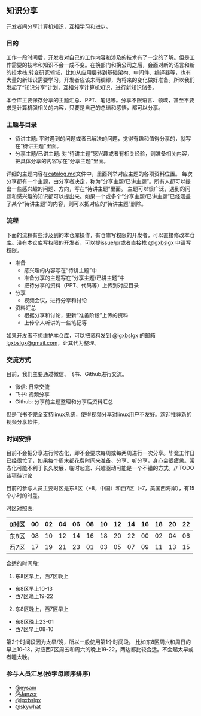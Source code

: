 ## 知识分享
开发者间分享计算机知识，互相学习和进步。

### 目的
工作一段时间后，开发者对自己的工作内容和涉及的技术有了一定的了解。但是工作需要的技术和知识不会一成不变。在换部门和换公司之后，会面对新的语言和新的技术栈;转变研究领域，比如从应用层转到基础架构、中间件、编译器等，也有大量的新知识需要学习。开发者应该未雨绸缪，为将来的变化做好准备。所以我们发起了“知识分享”计划，互相分享计算机知识，进行新知识储备。

本仓库主要保存分享的主题汇总、PPT、笔记等。分享不限语言、领域，甚至不要求是计算机强相关的内容，只要是自己的总结和感悟，都可以分享。

### 主题与目录
- 待讲主题: 平时遇到的问题或者已解决的问题，觉得有趣和值得分享的，就写在“待讲主题”里面。
- 分享主题/已讲主题: 对“待讲主题”感兴趣或者有相关经验，则准备相关内容，把具体分享的内容写在“分享主题”里面。

详细的主题内容在[catalog.md](https://github.com/jnudeveloper/sharing/blob/master/catalog.md)文件中，里面列举对应主题的各项资料位置。
每次分享都有一个主题，由分享者决定，称为“分享主题/已讲主题”。所有人都可以提出一些感兴趣的问题、方向，写在“待讲主题”里面。
主题可以很广泛，遇到的问题和感兴趣的知识都可以提出来。如果一个或多个“分享主题/已讲主题”已经涵盖了某个“待讲主题”的内容，则可以把对应的“待讲主题”删除。

### 流程
下面的流程有些涉及到的本仓库操作，有仓库写权限的开发者，可以直接修改本仓库。没有本仓库写权限的开发者，可以提issue/pr或者直接找 [@lgxbslgx](https://github.com/lgxbslgx) 申请写权限。

- 准备
    - 感兴趣的内容写在“待讲主题”中
    - 准备分享的主题写在“分享主题/已讲主题”中
    - 把待分享的资料（PPT、代码等）上传到对应目录
- 分享
    - 视频会议，进行分享和讨论
- 资料汇总
    - 根据分享和讨论，更新“准备阶段”上传的资料
    - 上传个人听讲的一些笔记等

如果开发者不想维护本仓库，可以把资料发到 [@lgxbslgx](https://github.com/lgxbslgx) 的邮箱 lgxbslgx@gmail.com，让其代为整理。

### 交流方式
目前，我们主要通过微信、飞书、Github进行交流。
- 微信: 日常交流
- 飞书: 视频分享
- Github: 分享前主题整理和分享后资料汇总

但是飞书不完全支持linux系统，使得视频分享对linux用户不友好。欢迎推荐新的视频分享软件。

### 时间安排
目前不会把分享进行常态化，即不会要求每周或每两周进行一次分享。毕竟工作日已经很忙了，如果每个周末都花费时间来准备、分享、听分享，身心会很疲惫。常态化可能不利于长久发展，临时起意、兴趣驱动可能是一个不错的方式。// TODO 该项待讨论

目前的参与人员主要时区是东8区（+8，中国）和西7区（-7，美国西海岸），有15个小时的时差。

时区对照表:

|0时区|00|02|04|06|08|10|12|14|16|18|20|22|
|----|----|----|----|----|----|----|----|----|----|----|----|----|
|东8区|08|10|12|14|16|18|20|22|00|02|04|06|
|西7区|17|19|21|23|01|03|05|07|09|11|13|15|

合适的时间段:

1. 东8区早上，西7区晚上
- 东8区早上10-13
- 西7区晚上19-22

2. 东8区晚上，西7区早上
- 东8区晚上23-01
- 西7区早上08-10

第2个时间段因为太早/晚，所以一般使用第1个时间段。
比如东8区周六和周日的早上10-13，对应西7区周五和周六的晚上19-22，两边都比较合适。不会起太早或者睡太晚。

### 参与人员汇总(按字母顺序排序)
- [@eysam](https://github.com/eysam)
- [@Janzer](https://github.com/Janzer)
- [@lgxbslgx](https://github.com/lgxbslgx)
- [@skywhat](https://github.com/skywhat)
